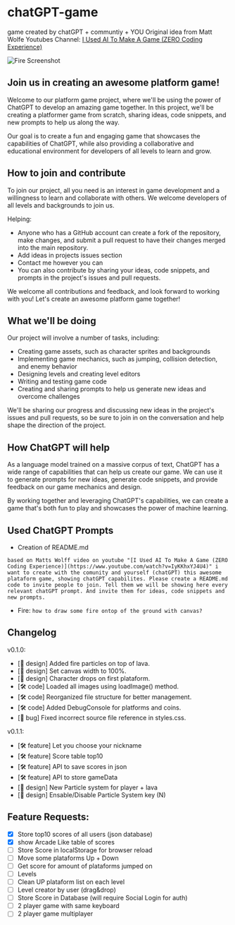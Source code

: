 # chatGPT-game
game created by chatGPT + communtiy + YOU
Original idea from Matt Wolfe Youtubes Channel: [I Used AI To Make A Game (ZERO Coding Experience)](https://www.youtube.com/watch?v=IyKKhxYJ4U4)


![Fire Screenshot](https://www.kukumo.net/chatGPT-game/imgs/screenshot3.png)


## Join us in creating an awesome platform game!
Welcome to our platform game project, where we'll be using the power of ChatGPT to develop an amazing game together. In this project, we'll be creating a platformer game from scratch, sharing ideas, code snippets, and new prompts to help us along the way.

Our goal is to create a fun and engaging game that showcases the capabilities of ChatGPT, while also providing a collaborative and educational environment for developers of all levels to learn and grow.

## How to join and contribute
To join our project, all you need is an interest in game development and a willingness to learn and collaborate with others. We welcome developers of all levels and backgrounds to join us.

Helping:
- Anyone who has a GitHub account can create a fork of the repository, make changes, and submit a pull request to have their changes merged into the main repository.
- Add ideas in projects issues section
- Contact me however you can
- You can also contribute by sharing your ideas, code snippets, and prompts in the project's issues and pull requests. 

We welcome all contributions and feedback, and look forward to working with you!
Let's create an awesome platform game together!

## What we'll be doing
Our project will involve a number of tasks, including:

- Creating game assets, such as character sprites and backgrounds
- Implementing game mechanics, such as jumping, collision detection, and enemy behavior
- Designing levels and creating level editors
- Writing and testing game code
- Creating and sharing prompts to help us generate new ideas and overcome challenges

We'll be sharing our progress and discussing new ideas in the project's issues and pull requests, so be sure to join in on the conversation and help shape the direction of the project.

## How ChatGPT will help
As a language model trained on a massive corpus of text, ChatGPT has a wide range of capabilities that can help us create our game. We can use it to generate prompts for new ideas, generate code snippets, and provide feedback on our game mechanics and design.

By working together and leveraging ChatGPT's capabilities, we can create a game that's both fun to play and showcases the power of machine learning.


## Used ChatGPT Prompts

- Creation of README.md
```
based on Matts Wolff video on youtube "[I Used AI To Make A Game (ZERO Coding Experience)](https://www.youtube.com/watch?v=IyKKhxYJ4U4)" i want to create with the comunity and yourself (chatGPT) this awesome plataform game, showing chatGPT capabilites. Please create a README.md code to invite people to join. Tell them we will be showing here every relevant chatGPT prompt. And invite them for ideas, code snippets and new prompts.
```

- Fire: `how to draw some fire ontop of the ground with canvas?`

## Changelog

v0.1.0:
- [🎨 design] Added fire particles on top of lava.
- [🎨 design] Set canvas width to 100%.
- [🎨 design] Character drops on first plataform.
- [🛠 code] Loaded all images using loadImage() method.
- [🛠 code] Reorganized file structure for better management.
- [🛠 code] Added DebugConsole for platforms and coins.
- [🐜 bug] Fixed incorrect source file reference in styles.css.

v0.1.1:
- [🛠 feature] Let you choose your nickname
- [🛠 feature] Score table top10
- [🛠 feature] API to save scores in json
- [🛠 feature] API to store gameData
- [🎨 design] New Particle system for player + lava
- [🎨 design] Ensable/Disable Particle System key (N)

## Feature Requests:

- [x] Store top10 scores of all users (json database)
- [x] show Arcade Like table of scores
- [ ] Store Score in localStorage for browser reload
- [ ] Move some plataforms Up + Down
- [ ] Get score for amount of plataforms jumped on
- [ ] Levels
- [ ] Clean UP plataform list on each level
- [ ] Level creator by user (drag&drop)
- [ ] Store Score in Database (will require Social Login for auth)
- [ ] 2 player game with same keyboard
- [ ] 2 player game multiplayer
